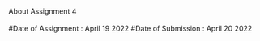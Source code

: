 <br>About Assignment 4</br>
<br>#Date of Assignment : April 19 2022
#Date of Submission : April 20 2022

